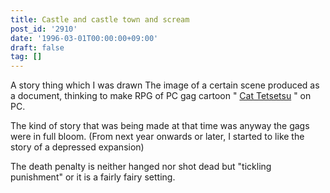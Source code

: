 ```yaml
---
title: Castle and castle town and scream
post_id: '2910'
date: '1996-03-01T00:00:00+09:00'
draft: false
tag: []
---
```


A story thing which I was drawn The image of a certain scene produced as a document, thinking to make RPG of PC gag cartoon " [Cat Tetsetsu](/cats_story) " on PC.

The kind of story that was being made at that time was anyway the gags were in full bloom. (From next year onwards or later, I started to like the story of a depressed expansion)

The death penalty is neither hanged nor shot dead but "tickling punishment" or it is a fairly fairy setting.